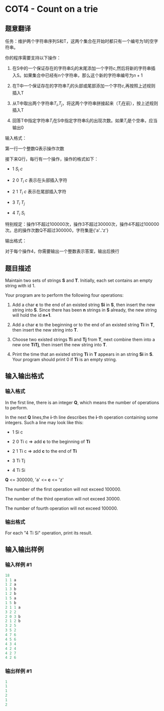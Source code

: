 # COT4 - Count on a trie

## 题意翻译

任务：维护两个字符串序列S和T，这两个集合在开始时都只有一个编号为1的空字符串。

你的程序需要支持以下操作：

1. 在S中的一个保证存在的字符串$S_i$的末尾添加一个字符$c$,然后将新的字符串插入S。如果集合中已经有n个字符串，那么这个新的字符串编号为$n+1$

2. 在T中一个保证存在的字符串$T_i$的头部或尾部添加一个字符$c$,再按照上述规则插入T

3. 从T中取出两个字符串$T_i$,$T_j$，将这两个字符串拼接起来（$T_i$在前），按上述规则插入T

4. 回答T中指定字符串$T_i$在S中指定字符串$S_i$的出现次数。如果$T_i$是个空串，应当输出0

输入格式：

第一行一个整数Q表示操作次数

接下来Q行，每行有一个操作，操作的格式如下：

- $1$ $S_i$ $c$

- $2$ $0$ $T_i$ $c$ 表示在头部插入字符

- $2$ $1$ $T_i$ $c$ 表示在尾部插入字符

- $3$ $T_i$ $T_j$

- $4$ $T_i$ $S_i$

特别规定：操作1不超过100000次，操作3不超过30000次，操作4不超过100000次。总的操作次数Q不超过300000，字符集是{'a'..'z'}

输出格式：

对于每个操作4，你需要输出一个整数表示答案，输出后换行

## 题目描述

Maintain two sets of strings **S** and **T**. Initially, each set contains an empty string with id 1.

Your program are to perform the following four operations:

1. Add a char **c** to the end of an existed string **Si** in **S**, then insert the new string into **S**. Since there has been **n** strings in **S** already, the new string will hold the id **n+1**.

2. Add a char **c** to the beginning or to the end of an existed string **Ti** in **T**, then insert the new string into **T**.

3. Choose two existed strings **Ti** and **Tj** from **T**, next combine them into a new one **TiTj**, then insert the new string into **T**.

4. Print the time that an existed string **Ti** in **T** appears in an string **Si** in **S**. Your program should print 0 if **Ti** is an empty string.

## 输入输出格式

### 输入格式

In the first line, there is an integer **Q**, which means the number of operations to perform.

In the next **Q** lines,the **i**-th line describes the **i**-th operation containing some integers. Such a line may look like this:

- 1 Si c

- 2 0 Ti c => add **c** to the beginning of **Ti**

- 2 1 Ti c => add **c** to the end of **Ti**

- 3 Ti Tj

- 4 Ti Si

**Q** <= 300000, 'a' <= **c** <= 'z'

The number of the first operation will not exceed 100000.

The number of the third operation will not exceed 30000.

The number of fourth operation will not exceed 100000.

### 输出格式

For each "4 Ti Si" operation, print its result.

## 输入输出样例

### 输入样例 #1

```cpp
18
1 1 a
1 2 a
1 3 b
1 2 b
1 5 a
1 5 b
2 1 1 a
3 2 2
2 0 3 b
2 1 2 b
3 2 5
3 5 2
4 7 6
4 5 6
4 3 4
4 2 4
4 2 7
4 2 6
```


### 输出样例 #1

```cpp
1
1
1
2
1
2
```


